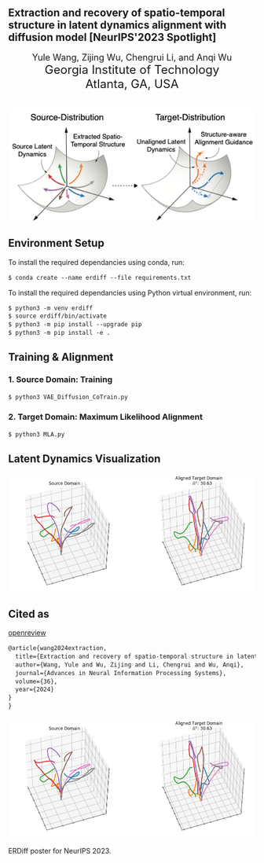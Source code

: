 <h2>Extraction and recovery of spatio-temporal structure in latent dynamics alignment with diffusion model [NeurIPS'2023 Spotlight]</h2>

<div align='center' ><font size='4'>Yule Wang, Zijing Wu, Chengrui Li, and Anqi Wu</font></div>

<div align='center' ><font size='5'>Georgia Institute of Technology</font></div>

<div align='center' ><font size='5'>Atlanta, GA, USA</font></div>

 <br/>  

 <br/>

<div align=center><img src="images/ERDiff_main_github.png", width="650"></div>

## **Environment Setup**

To install the required dependancies using conda, run:

```markdown
$ conda create --name erdiff --file requirements.txt
```

To install the required dependancies using Python virtual environment, run:
```markdown
$ python3 -m venv erdiff
$ source erdiff/bin/activate
$ python3 -m pip install --upgrade pip
$ python3 -m pip install -e .
```

 

## **Training & Alignment**



### 1. **Source Domain: Training**

```markdown
$ python3 VAE_Diffusion_CoTrain.py
```



### 2. Target Domain: Maximum Likelihood Alignment

```markdown
$ python3 MLA.py
```

### 

## **Latent Dynamics Visualization**

###  ![results](images/results_aligned.png)


## **Cited as**

[openreview]([https://arxiv.org/abs/2306.06138](https://openreview.net/forum?id=AuXd54odxm&referrer=%5BAuthor%20Console%5D(%2Fgroup%3Fid%3DNeurIPS.cc%2F2023%2FConference%2FAuthors%23your-submissions)))

```markdown
@article{wang2024extraction,
  title={Extraction and recovery of spatio-temporal structure in latent dynamics alignment with diffusion model},
  author={Wang, Yule and Wu, Zijing and Li, Chengrui and Wu, Anqi},
  journal={Advances in Neural Information Processing Systems},
  volume={36},
  year={2024}
}
}
```

### 

###  ![results](images/results_aligned.png)

ERDiff poster for NeurIPS 2023.
